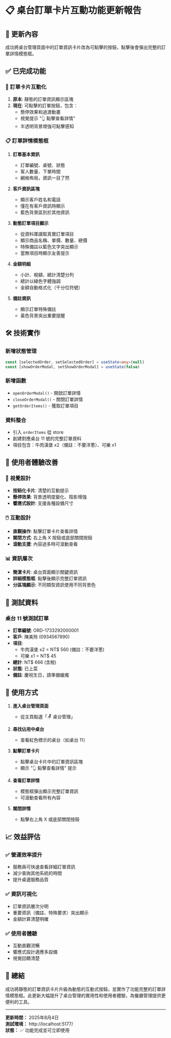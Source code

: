# 📋 桌台訂單卡片互動功能更新報告

## 🎯 更新內容

成功將桌台管理頁面中的訂單資訊卡片改為可點擊的按鈕，點擊後會彈出完整的訂單詳情模態框。

## ✅ 已完成功能

### 🔄 **訂單卡片互動化**

1. **原本**: 靜態的訂單資訊顯示區塊
2. **現在**: 可點擊的訂單按鈕，包含：
   - 懸停效果和過渡動畫
   - 視覺提示 "👆 點擊查看詳情"
   - 半透明背景增強可點擊感知

### 📋 **訂單詳情模態框**

1. **訂單基本資訊**
   - 訂單編號、桌號、狀態
   - 客人數量、下單時間
   - 網格佈局，資訊一目了然

2. **客戶資訊區塊**
   - 顯示客戶姓名和電話
   - 僅在有客戶資訊時顯示
   - 藍色背景區別於其他資訊

3. **動態訂單項目顯示**
   - 從資料庫讀取真實訂單項目
   - 顯示商品名稱、單價、數量、總價
   - 特殊備註以藍色文字突出顯示
   - 當無項目時顯示友善提示

4. **金額明細**
   - 小計、稅額、總計清楚分列
   - 總計以綠色字體強調
   - 金額自動格式化（千分位符號）

5. **備註資訊**
   - 顯示訂單特殊備註
   - 黃色背景突出重要提醒

## 🛠️ **技術實作**

### 新增狀態管理
```typescript
const [selectedOrder, setSelectedOrder] = useState<any>(null)
const [showOrderModal, setShowOrderModal] = useState(false)
```

### 新增函數
- `openOrderModal()` - 開啟訂單詳情
- `closeOrderModal()` - 關閉訂單詳情
- `getOrderItems()` - 獲取訂單項目

### 資料整合
- 引入 `orderItems` 從 store
- 創建對應桌台 11 號的完整訂單資料
- 項目包含：牛肉漢堡 x2（備註：不要洋蔥）、可樂 x1

## 🎨 **使用者體驗改善**

### 📱 **視覺設計**
- **按鈕化卡片**: 清楚的互動提示
- **懸停效果**: 背景透明度變化、陰影增強
- **響應式設計**: 支援各種設備尺寸

### 🖱️ **互動設計**
- **直觀操作**: 點擊訂單卡片查看詳情
- **關閉方式**: 右上角 X 按鈕或底部關閉按鈕
- **滾動支援**: 內容過多時可滾動查看

### 📊 **資訊層次**
- **簡潔卡片**: 桌台頁面顯示關鍵資訊
- **詳細模態框**: 點擊後顯示完整訂單資訊
- **分區塊顯示**: 不同類型資訊使用不同背景色

## 🧪 **測試資料**

### 桌台 11 號測試訂單
- **訂單編號**: ORD-1733292000001
- **客戶**: 陳美玲 (0934567890)
- **項目**: 
  - 牛肉漢堡 x2 = NT$ 560 (備註：不要洋蔥)
  - 可樂 x1 = NT$ 45
- **總計**: NT$ 666 (含稅)
- **狀態**: 已上菜
- **備註**: 慶祝生日，請準備蠟燭

## 🔮 **使用方式**

1. **進入桌台管理頁面**
   - 從主頁點選「🪑 桌台管理」

2. **尋找佔用中桌台**
   - 查看紅色標示的桌台（如桌台 11）

3. **點擊訂單卡片**
   - 點擊桌台卡片中的訂單資訊區塊
   - 顯示 "👆 點擊查看詳情" 提示

4. **查看訂單詳情**
   - 模態框彈出顯示完整訂單資訊
   - 可滾動查看所有內容

5. **關閉詳情**
   - 點擊右上角 X 或底部關閉按鈕

## 📈 **效益評估**

### ✅ **營運效率提升**
- 服務員可快速查看詳細訂單資訊
- 減少查詢其他系統的時間
- 提升桌邊服務品質

### ✅ **資訊可視化**
- 訂單資訊層次分明
- 重要資訊（備註、特殊要求）突出顯示
- 金額計算清楚明確

### ✅ **使用者體驗**
- 互動直觀流暢
- 響應式設計適應多設備
- 視覺回饋清楚

## 🎉 **總結**

成功將靜態的訂單資訊卡片升級為動態的互動式按鈕，並實作了功能完整的訂單詳情模態框。此更新大幅提升了桌台管理的實用性和使用者體驗，為餐廳管理提供更便利的工具。

---
**更新時間：** 2025年8月4日  
**測試環境：** http://localhost:5177/  
**狀態：** ✅ 功能完成並可立即使用
